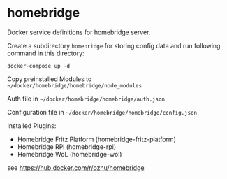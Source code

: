 # homebridge

Docker service definitions for homebridge server.

Create a subdirectory `homebridge` for storing config data and run following command in this directory: 

```
docker-compose up -d
```

Copy preinstalled Modules to `~/docker/homebridge/homebridge/node_modules`

Auth file in `~/docker/homebridge/homebridge/auth.json`

Configuration file in `~/docker/homebridge/homebridge/config.json`

Installed Plugins:

- Homebridge Fritz Platform (homebridge-fritz-platform)
- Homebridge RPi (homebridge-rpi)
- Homebridge WoL (homebridge-wol)

see https://hub.docker.com/r/oznu/homebridge
